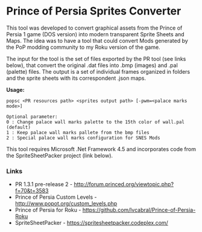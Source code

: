 # Prince of Persia Sprites Converter

This tool was developed to convert graphical assets from the Prince of Persia 1 game (DOS version) into modern transparent Sprite Sheets 
and Maps. The idea was to have a tool that could convert Mods generated by the PoP modding community to my Roku version of the game.

The input for the tool is the set of files exported by the PR tool (see links below), that convert the original .dat files into .bmp (images) and .pal (palette) files.
The output is a set of individual frames organized in folders and the sprite sheets with its correspondent .json maps.

**Usage:**
```
popsc <PR resources path> <sprites output path> [-pwm=<palace marks mode>]

Optional parameter:
0 : Change palace wall marks palette to the 15th color of wall.pal (default)
1 : Keep palace wall marks pallete from the bmp files
2 : Special palace wall marks configuration for SNES Mods
``` 

This tool requires Microsoft .Net Framework 4.5 and incorporates code from the SpriteSheetPacker project (link below).

### Links
* PR 1.3.1 pre-release 2 - http://forum.princed.org/viewtopic.php?f=70&t=3583
* Prince of Persia Custom Levels - http://www.popot.org/custom_levels.php
* Prince of Persia for Roku - https://github.com/lvcabral/Prince-of-Persia-Roku
* SpriteSheetPacker - https://spritesheetpacker.codeplex.com/
